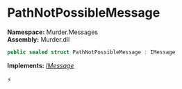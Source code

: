 # PathNotPossibleMessage

**Namespace:** Murder.Messages \
**Assembly:** Murder.dll

```csharp
public sealed struct PathNotPossibleMessage : IMessage
```

**Implements:** _[IMessage](../../Bang/Components/IMessage.html)_



⚡